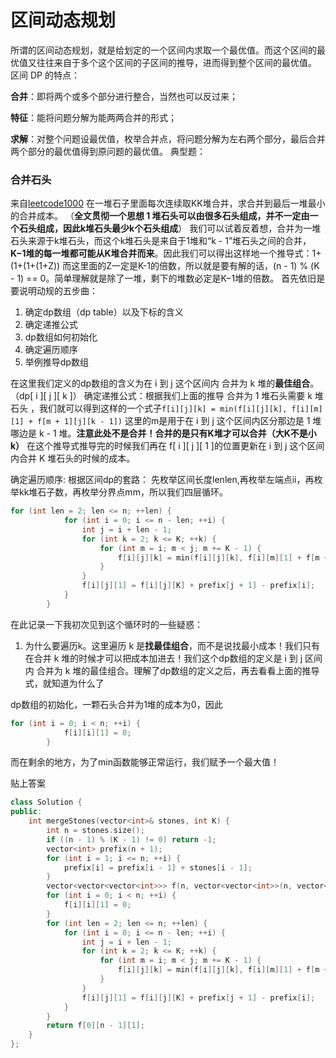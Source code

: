 # 区间动态规划
所谓的区间动态规划，就是给划定的一个区间内求取一个最优值。而这个区间的最优值又往往来自于多个这个区间的子区间的推导，进而得到整个区间的最优值。
区间 DP 的特点：

**合并**：即将两个或多个部分进行整合，当然也可以反过来；

**特征**：能将问题分解为能两两合并的形式；

**求解**：对整个问题设最优值，枚举合并点，将问题分解为左右两个部分，最后合并两个部分的最优值得到原问题的最优值。
典型题：
### 合并石头
来自[leetcode1000](https://leetcode.cn/problems/minimum-cost-to-merge-stones/)
在一堆石子里面每次连续取KK堆合并，求合并到最后一堆最小的合并成本。
（**全文贯彻一个思想 1 堆石头可以由很多石头组成，并不一定由一个石头组成，因此k堆石头最少k个石头组成**）
我们可以试着反着想，合并为一堆石头来源于k堆石头，而这个k堆石头是来自于1堆和“k - 1”堆石头之间的合并，**K−1堆的每一堆都可能从K堆合并而来**。因此我们可以得出这样地一个推导式：1+(1+(1+(1+Z)) 而这里面的Z一定是K-1的倍数，所以就是要有解的话，(n - 1) % (K - 1) == 0。简单理解就是除了一堆，剩下的堆数必定是K−1堆的倍数。
首先依旧是要说明动规的五步曲：
1.  确定dp数组（dp table）以及下标的含义
2.  确定递推公式
3.  dp数组如何初始化
4.  确定遍历顺序
5.  举例推导dp数组

在这里我们定义的dp数组的含义为在 i 到 j 这个区间内 合并为 k 堆的**最佳组合**。（dp[ i ][ j ][ k ]）
确定递推公式：根据我们上面的推导 合并为 1 堆石头需要 k 堆石头 ，我们就可以得到这样的一个式子`f[i][j][k] = min(f[i][j][k], f[i][m][1] + f[m + 1][j][k - 1])` 这里的m是用于在 i 到 j 这个区间内区分那边是 1 堆 哪边是 k - 1 堆。**注意此处不是合并！合并的是只有K堆才可以合并（大K不是小k）** 在这个推导式推导完的时候我们再在 f[ i ][ j ][ 1 ]的位置更新在 i 到 j 这个区间内合并 K 堆石头的时候的成本。

确定遍历顺序:
根据区间dp的套路：
先枚举区间长度lenlen,再枚举左端点ii，再枚举kk堆石子数，再枚举分界点mm，所以我们四层循环。
```cpp
for (int len = 2; len <= n; ++len) {
            for (int i = 0; i <= n - len; ++i) {
                int j = i + len - 1;
                for (int k = 2; k <= K; ++k) {
                    for (int m = i; m < j; m += K - 1) {
                        f[i][j][k] = min(f[i][j][k], f[i][m][1] + f[m + 1][j][k - 1]);
                    }
                }
                f[i][j][1] = f[i][j][K] + prefix[j + 1] - prefix[i];
            }
        }
```

在此记录一下我初次见到这个循环时的一些疑惑：
1. 为什么要遍历k。这里遍历 k 是**找最佳组合**，而不是说找最小成本！我们只有在合并 k 堆的时候才可以把成本加进去！我们这个dp数组的定义是 i 到 j 区间内 合并为 k 堆的最佳组合。理解了dp数组的定义之后，再去看看上面的推导式，就知道为什么了


dp数组的初始化，一颗石头合并为1堆的成本为0，因此
```cpp
for (int i = 0; i < n; ++i) {
            f[i][i][1] = 0;
        }
```
而在剩余的地方，为了min函数能够正常运行，我们赋予一个最大值！

贴上答案
```cpp
class Solution {
public:
    int mergeStones(vector<int>& stones, int K) {
        int n = stones.size();
        if ((n - 1) % (K - 1) != 0) return -1;
        vector<int> prefix(n + 1);
        for (int i = 1; i <= n; ++i) {
            prefix[i] = prefix[i - 1] + stones[i - 1];
        }
        vector<vector<vector<int>>> f(n, vector<vector<int>>(n, vector<int>(K + 1, 0x3f3f3f3f)));
        for (int i = 0; i < n; ++i) {
            f[i][i][1] = 0;
        }
        for (int len = 2; len <= n; ++len) {
            for (int i = 0; i <= n - len; ++i) {
                int j = i + len - 1;
                for (int k = 2; k <= K; ++k) {
                    for (int m = i; m < j; m += K - 1) {
                        f[i][j][k] = min(f[i][j][k], f[i][m][1] + f[m + 1][j][k - 1]);
                    }
                }
                f[i][j][1] = f[i][j][K] + prefix[j + 1] - prefix[i];
            }
        }
        return f[0][n - 1][1];
    }
};
```
